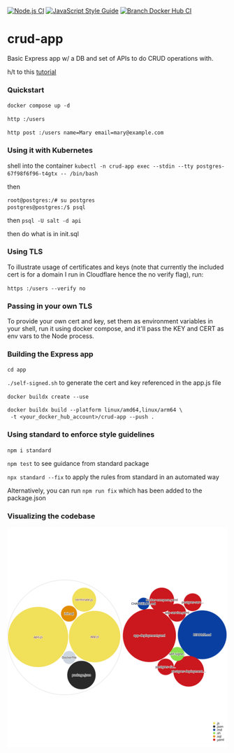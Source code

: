 [![Node.js CI](https://github.com/aaronhmiller/crud-app/actions/workflows/ci-test.yaml/badge.svg)](https://github.com/aaronhmiller/crud-app/actions/workflows/ci-test.yaml) [![JavaScript Style Guide](https://img.shields.io/badge/code_style-standard-brightgreen.svg)](https://standardjs.com)
[![Branch Docker Hub CI](https://github.com/aaronhmiller/crud-app/actions/workflows/branch-build-push.yaml/badge.svg)](https://github.com/aaronhmiller/crud-app/actions/workflows/branch-build-push.yaml)

# crud-app
Basic Express app w/ a DB and set of APIs to do CRUD operations with.

h/t to this [tutorial](https://blog.logrocket.com/nodejs-expressjs-postgresql-crud-rest-api-example/)

### Quickstart

`docker compose up -d`

`http :/users`

`http post :/users name=Mary email=mary@example.com`

### Using it with Kubernetes

shell into the container
`kubectl -n crud-app exec --stdin --tty postgres-67f98f6f96-t4gtx -- /bin/bash`

then
```
root@postgres:/# su postgres
postgres@postgres:/$ psql
```
then
`psql -U salt -d api`

then do what is in init.sql

### Using TLS

To illustrate usage of certificates and keys (note that currently the included cert is for a domain I run in Cloudflare hence the no verify flag), run:

`https :/users --verify no`

### Passing in your own TLS
To provide your own cert and key, set them as environment variables in your shell, run it using docker compose, and it'll pass the KEY and CERT as env vars to the Node process.

### Building the Express app

`cd app`

`./self-signed.sh` to generate the cert and key referenced in the app.js file

`docker buildx create --use`

```
docker buildx build --platform linux/amd64,linux/arm64 \
 -t <your_docker_hub_account>/crud-app --push .
```

### Using standard to enforce style guidelines

`npm i standard`

`npm test` to see guidance from standard package

`npx standard --fix` to apply the rules from standard in an automated way 

Alternatively, you can run `npm run fix` which has been added to the package.json

### Visualizing the codebase

![Visualization of the codebase](./diagram.svg)
